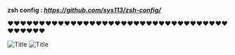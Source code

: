 **zsh config : _https://github.com/sys113/zsh-config/_** 

❤️❤️❤️❤️❤️❤️❤️❤️❤️❤️❤️❤️❤️❤️❤️❤️❤️❤️❤️❤️❤️❤️❤️❤️❤️❤️❤️❤️❤️❤️❤️❤️❤️❤️❤️❤️❤️❤️❤️❤️❤️

![](http://s9.picofile.com/file/8321170026/i3wm_2.png?raw=true "Title")
![](http://s8.picofile.com/file/8321170042/i3wm_1.png?raw=true "Title")
